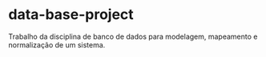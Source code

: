 # data-base-project
Trabalho da disciplina de banco de dados para modelagem, mapeamento e normalização de um sistema.
